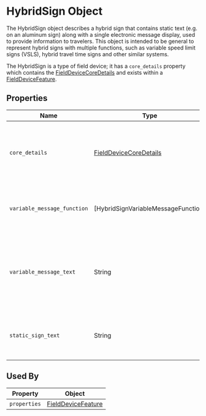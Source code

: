# HybridSign Object
The HybridSign object describes a hybrid sign that contains static text (e.g. on an aluminum sign) along with a single electronic message display, used to provide information to travelers. This object is intended to be general to represent hybrid signs with multiple functions, such as variable speed limit signs (VSLS), hybrid travel time signs and other similar systems.

The HybridSign is a type of field device; it has a `core_details` property which contains the [FieldDeviceCoreDetails](/spec-content/objects/FieldDeviceCoreDetails.md) and exists within a [FieldDeviceFeature](/spec-content/objects/FieldDeviceFeature.md).

## Properties 
Name | Type | Description | Conformance | Notes
--- | --- | --- | --- | ---
`core_details` | [FieldDeviceCoreDetails](/spec-content/objects/FieldDeviceCoreDetails.md) | The core details of the field device shared by all field devices types, not specific to hybrid signs. | Required | This property appears on all field devices.
`variable_message_function` | [HybridSignVariableMessageFunction] | The function the variable message displayed (e.g. a speed limit). | Required |
`variable_message_text` | String | A text representation of the message currently posted to the electronic component of the hybrid sign. | Optional |
`static_sign_text` | String | The static text on the non-electronic component of the hybrid sign. | Optional |

## Used By
Property | Object
--- | --- 
`properties` | [FieldDeviceFeature](/spec-content/objects/FieldDeviceFeature.md)

